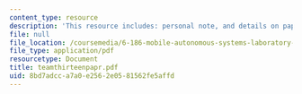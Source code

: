 ```yaml
---
content_type: resource
description: 'This resource includes: personal note, and details on paper.'
file: null
file_location: /coursemedia/6-186-mobile-autonomous-systems-laboratory-january-iap-2005/8bd7adcca7a0e2562e0581562fe5affd_teamthirteenpapr.pdf
file_type: application/pdf
resourcetype: Document
title: teamthirteenpapr.pdf
uid: 8bd7adcc-a7a0-e256-2e05-81562fe5affd
---
```

